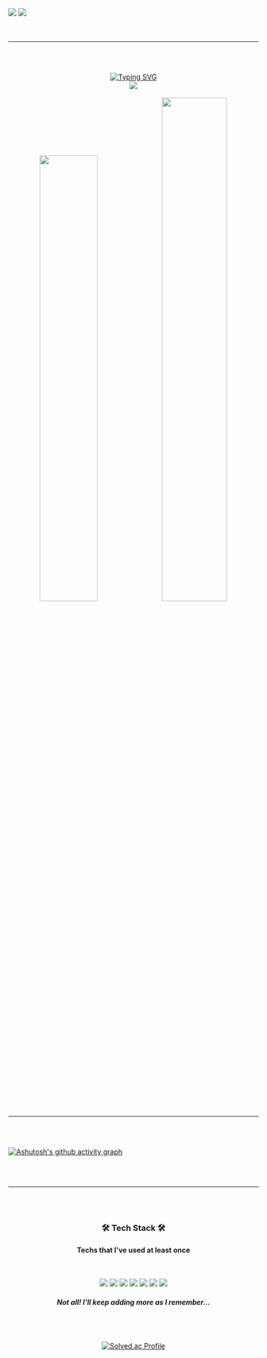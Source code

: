 <img src="https://capsule-render.vercel.app/api?type=waving&color=7FB3D5&text=&animation=twinkling&height=80">

<a href="https://git.io/typing-svg">
    <img src="https://readme-typing-svg.demolab.com?font=Alkatra&size=35&duration=3000&pause=3000&color=61DAFB&vCenter=true&width=600&height=60&lines=Welcome+to+Seojin's+GitHub!%F0%9F%91%BB">
</a>

<br>
<br>
<br>

---

<br>
<br>

<p align="center">
    <a href="https://github.com/drkostas">
        <img src="https://readme-typing-svg.demolab.com?font=Georgia&size=18&duration=2000&pause=100&multiline=true&repeat=false&width=500&height=80&lines=SeoJin+Lee;Backend+%7C+SangMyung Univ.+%7C+Bachelor+Student" alt="Typing SVG" />
    </a>
    <br>
    <a href="https://github.com/drkostas">
        <img src="https://github-stats-alpha.vercel.app/api?username=SeoJin-L-ee&cc=22272e&tc=37BCF6&ic=fff&bc=0000">
    </a>
    <br>
    <br>
    <img src="https://github-readme-stats.vercel.app/api?username=SeoJin-L-ee&show_icons=true&theme=react" width=48% />
    <a href="https://git.io/streak-stats">
        <img src="https://streak-stats.demolab.com/?user=SeoJin-L-ee&theme=react" width=51% />
    </a>
</p>

<br>
<br>

---

<br>
<br>

[![Ashutosh's github activity graph](https://github-readme-activity-graph.vercel.app/graph?username=SeoJin-L-ee&theme=react)](https://github.com/SeoJin-L-ee/github-readme-activity-graph)

<br>
<br>

---

<br>
<br>

<h3 align="center"> 🛠️ Tech Stack 🛠️</h3>
<h4 align="center"> Techs that I've used at least once</h4>
<br>
<p align="center">
    <img src="https://img.shields.io/badge/java-007396?style=for-the-badge&logo=java&logoColor=white"> 
    <img src="https://img.shields.io/badge/Spring Boot-6DB33F?style=for-the-badge&logo=spring boot&logoColor=white"> 
    <img src="https://img.shields.io/badge/oracle-F80000?style=for-the-badge&logo=oracle&logoColor=white"> 
    <img src="https://img.shields.io/badge/mysql-4479A1?style=for-the-badge&logo=mysql&logoColor=white"> 
    <img src="https://img.shields.io/badge/Amazon AWS-232F3E?style=for-the-badge&logo=amazon aws&logoColor=white"> 
    <img src="https://img.shields.io/badge/c-A8B9CC?style=for-the-badge&logo=c&logoColor=white"> 
    <img src="https://img.shields.io/badge/python-3776AB?style=for-the-badge&logo=python&logoColor=white"> 

</p>
<h5 align="center"> Not all! I'll keep adding more as I remember...</h5>

<br>
<br>

<p align="center">
    <a href="https://solved.ac/gwakamoli/" target="_blank">
        <img src="http://mazassumnida.wtf/api/v2/generate_badge?boj=gwakamoli" alt="Solved.ac Profile" />
    </a>
</p>

<br>

<!--
**gwakamoli/gwakamoli** is a ✨ _special_ ✨ repository because its `README.md` (this file) appears on your GitHub profile.

Here are some ideas to get you started:

- 🔭 I’m currently working on ...
- 🌱 I’m currently learning ...
- 👯 I’m looking to collaborate on ...
- 🤔 I’m looking for help with ...
- 💬 Ask me about ...
- 📫 How to reach me: ...
- 😄 Pronouns: ...
- ⚡ Fun fact: ...
-->
